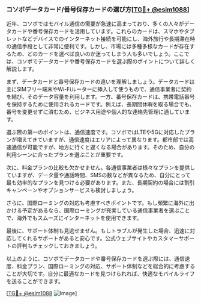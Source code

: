 ### コソボデータカード/番号保存カードの選び方[[TG💪+ @esim1088](https://t.me/s/esim1088)]

近年、コソボではモバイル通信の需要が急速に高まっており、多くの人々がデータカードや番号保存カードを活用しています。これらのカードは、スマホやタブレットなどデバイスでのインターネット接続を可能にし、海外旅行や長期滞在時の通信手段として非常に便利です。しかし、市場には多種多様なカードが存在するため、どのカードを選べば良いのか迷ってしまう人も多いでしょう。ここでは、コソボでデータカードや番号保存カードを選ぶ際のポイントについて詳しく解説します。

まず、データカードと番号保存カードの違いを理解しましょう。データカードは主にSIMフリー端末やWi-Fiルーターに挿入して使うもので、通信事業者に契約を結び、そのデータ容量を利用します。一方、番号保存カードは、携帯電話番号を保持するために使用されるカードです。例えば、長期間休暇を取る場合でも、番号を変更せずに済むため、ビジネス用途や個人的な連絡先管理に適しています。

選ぶ際の第一のポイントは、通信速度です。コソボではLTEや5Gに対応したプランが増えてきていますが、通信速度はエリアによって異なります。都市部では高速通信が可能ですが、地方に行くと遅くなる場合があります。そのため、自分の利用シーンに合ったプランを選ぶことが重要です。

次に、料金プランの比較も欠かせません。各通信事業者は様々なプランを提供していますが、データ量や通話時間、SMSの数などが異なるため、自分にとって最も効率的なプランを見つける必要があります。また、長期契約の場合には割引キャンペーンやオプションサービスも検討しましょう。

さらに、国際ローミングの対応も考慮すべきポイントです。もし頻繁に海外に出かける予定があるなら、国際ローミングが充実している通信事業者を選ぶことで、海外でもスムーズにインターネットを使用できます。

最後に、サポート体制も見逃せません。もしトラブルが発生した場合、迅速に対応してくれるサポートがあると安心です。公式ウェブサイトやカスタマーサポートの評判もチェックしておきましょう。

以上のように、コソボでデータカードや番号保存カードを選ぶ際には、通信速度、料金プラン、国際ローミングの対応、サポート体制などを総合的に考慮することが大切です。自分に最適なカードを見つけられれば、快適なモバイルライフを送ることができます。

[[TG💪+ @esim1088](https://t.me/s/esim1088) ![Image](https://i.postimg.cc/Y0z9fWf4/image.png)]